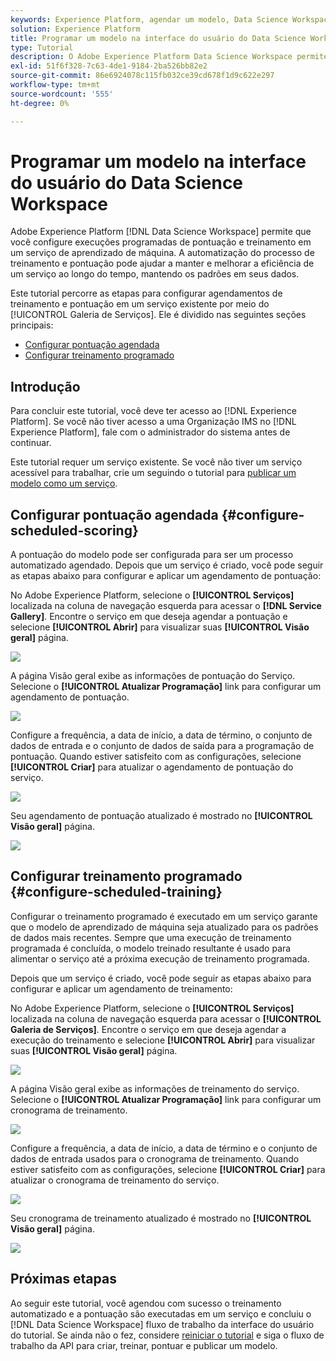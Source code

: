 ```yaml
---
keywords: Experience Platform, agendar um modelo, Data Science Workspace, tópicos populares, pontuação de agendamento, agendar treinamento
solution: Experience Platform
title: Programar um modelo na interface do usuário do Data Science Workspace
type: Tutorial
description: O Adobe Experience Platform Data Science Workspace permite que você configure execuções programadas de pontuação e treinamento em um serviço de aprendizado de máquina. A automatização do processo de treinamento e pontuação pode ajudar a manter e melhorar a eficiência de um Serviço ao longo do tempo, acompanhando os padrões em seus dados.
exl-id: 51f6f328-7c63-4de1-9184-2ba526bb82e2
source-git-commit: 86e6924078c115fb032ce39cd678f1d9c622e297
workflow-type: tm+mt
source-wordcount: '555'
ht-degree: 0%

---
```


# Programar um modelo na interface do usuário do Data Science Workspace

Adobe Experience Platform [!DNL Data Science Workspace] permite que você configure execuções programadas de pontuação e treinamento em um serviço de aprendizado de máquina. A automatização do processo de treinamento e pontuação pode ajudar a manter e melhorar a eficiência de um serviço ao longo do tempo, mantendo os padrões em seus dados.

Este tutorial percorre as etapas para configurar agendamentos de treinamento e pontuação em um serviço existente por meio do [!UICONTROL Galeria de Serviços]. Ele é dividido nas seguintes seções principais:

- [Configurar pontuação agendada](#configure-scheduled-scoring)
- [Configurar treinamento programado](#configure-scheduled-training)

## Introdução

Para concluir este tutorial, você deve ter acesso ao [!DNL Experience Platform]. Se você não tiver acesso a uma Organização IMS no [!DNL Experience Platform], fale com o administrador do sistema antes de continuar.

Este tutorial requer um serviço existente. Se você não tiver um serviço acessível para trabalhar, crie um seguindo o tutorial para [publicar um modelo como um serviço](./publish-model-service-ui.md).

## Configurar pontuação agendada {#configure-scheduled-scoring}

A pontuação do modelo pode ser configurada para ser um processo automatizado agendado. Depois que um serviço é criado, você pode seguir as etapas abaixo para configurar e aplicar um agendamento de pontuação:

No Adobe Experience Platform, selecione o **[!UICONTROL Serviços]** localizada na coluna de navegação esquerda para acessar o **[!DNL Service Gallery]**. Encontre o serviço em que deseja agendar a pontuação e selecione **[!UICONTROL Abrir]** para visualizar suas **[!UICONTROL Visão geral]** página.

![](../images/models-recipes/schedule/select_service.png)

A página Visão geral exibe as informações de pontuação do Serviço. Selecione o **[!UICONTROL Atualizar Programação]** link para configurar um agendamento de pontuação.

![](../images/models-recipes/schedule/update_scoring.png)

Configure a frequência, a data de início, a data de término, o conjunto de dados de entrada e o conjunto de dados de saída para a programação de pontuação. Quando estiver satisfeito com as configurações, selecione **[!UICONTROL Criar]** para atualizar o agendamento de pontuação do serviço.

![](../images/models-recipes/schedule/set_scoring_schedule.png)

Seu agendamento de pontuação atualizado é mostrado no **[!UICONTROL Visão geral]** página.

![](../images/models-recipes/schedule/scoring_set.png)

## Configurar treinamento programado {#configure-scheduled-training}

Configurar o treinamento programado é executado em um serviço garante que o modelo de aprendizado de máquina seja atualizado para os padrões de dados mais recentes. Sempre que uma execução de treinamento programada é concluída, o modelo treinado resultante é usado para alimentar o serviço até a próxima execução de treinamento programada.

Depois que um serviço é criado, você pode seguir as etapas abaixo para configurar e aplicar um agendamento de treinamento:

No Adobe Experience Platform, selecione o **[!UICONTROL Serviços]** localizada na coluna de navegação esquerda para acessar o **[!UICONTROL Galeria de Serviços]**. Encontre o serviço em que deseja agendar a execução do treinamento e selecione **[!UICONTROL Abrir]** para visualizar suas **[!UICONTROL Visão geral]** página.

![](../images/models-recipes/schedule/select_service.png)

A página Visão geral exibe as informações de treinamento do serviço. Selecione o **[!UICONTROL Atualizar Programação]** link para configurar um cronograma de treinamento.

![](../images/models-recipes/schedule/update_training.png)

Configure a frequência, a data de início, a data de término e o conjunto de dados de entrada usados para o cronograma de treinamento. Quando estiver satisfeito com as configurações, selecione **[!UICONTROL Criar]** para atualizar o cronograma de treinamento do serviço.

![](../images/models-recipes/schedule/set_training_schedule.png)

Seu cronograma de treinamento atualizado é mostrado no **[!UICONTROL Visão geral]** página.

![](../images/models-recipes/schedule/training_set.png)

## Próximas etapas

Ao seguir este tutorial, você agendou com sucesso o treinamento automatizado e a pontuação são executadas em um serviço e concluiu o [!DNL Data Science Workspace] fluxo de trabalho da interface do usuário do tutorial. Se ainda não o fez, considere [reiniciar o tutorial](./create-retails-sales-dataset.md) e siga o fluxo de trabalho da API para criar, treinar, pontuar e publicar um modelo.
